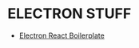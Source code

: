 # ELECTRON STUFF

* [Electron React Boilerplate](https://github.com/electron-react-boilerplate/electron-react-boilerplate)
